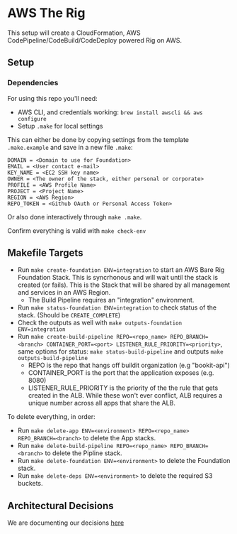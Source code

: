 # AWS The Rig

This setup will create a CloudFormation, AWS CodePipeline/CodeBuild/CodeDeploy powered Rig on AWS.

## Setup

### Dependencies

For using this repo you'll need:

* AWS CLI, and credentials working: `brew install awscli && aws configure`
* Setup `.make` for local settings

This can either be done by copying settings from the template `.make.example`
and save in a new file `.make`:

```
DOMAIN = <Domain to use for Foundation>
EMAIL = <User contact e-mail>
KEY_NAME = <EC2 SSH key name>
OWNER = <The owner of the stack, either personal or corporate>
PROFILE = <AWS Profile Name>
PROJECT = <Project Name>
REGION = <AWS Region>
REPO_TOKEN = <Github OAuth or Personal Access Token>
```

Or also done interactively through `make .make`.

Confirm everything is valid with `make check-env`

## Makefile Targets

* Run `make create-foundation ENV=integration` to start an AWS Bare Rig Foundation Stack.  This is syncrhonous and will wait until the stack is created (or fails).  This is the Stack that will be shared by all management and services in an AWS Region.
  * The Build Pipeline requires an "integration" environment.
* Run `make status-foundation ENV=integration` to check status of the stack. (Should be `CREATE_COMPLETE`)
* Check the outputs as well with `make outputs-foundation ENV=integration`
* Run `make create-build-pipeline REPO=<repo_name> REPO_BRANCH=<branch> CONTAINER_PORT=<port> LISTENER_RULE_PRIORITY=<priority>`, same options for status: `make status-build-pipeline` and outputs `make outputs-build-pipeline`
  * REPO is the repo that hangs off buildit organization (e.g "bookit-api")
  * CONTAINER_PORT is the port that the application exposes (e.g. 8080)
  * LISTENER_RULE_PRIORITY is the priority of the the rule that gets created in the ALB.  While these won't ever conflict, ALB requires a unique number across all apps that share the ALB.

To delete everything, in order:

* Run `make delete-app ENV=<environment> REPO=<repo_name> REPO_BRANCH=<branch>` to delete the App stacks.
* Run `make delete-build-pipeline REPO=<repo_name> REPO_BRANCH=<branch>` to delete the Pipline stack.
* Run `make delete-foundation ENV=<environment>` to delete the Foundation stack.
* Run `make delete-deps ENV=<environment>` to delete the required S3 buckets.

## Architectural Decisions

We are documenting our decisions [here](../master/docs/architecture/decisions)
